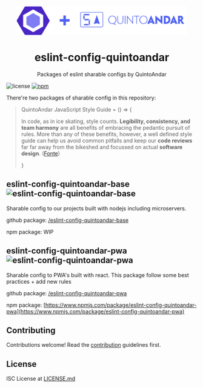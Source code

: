 <div align="center">
  <a href="https://github.com/quintoandar/eslint-config-quintoandar">
    <img width="450" height="76" vspace="" hspace="25" src="./eslint-config-quintoandar.png">
  </a>
  <h1>eslint-config-quintoandar</h1>
  <p>Packages of eslint sharable configs by QuintoAndar</p>
</div>

![license](https://img.shields.io/badge/license-ISC-brightgreen.svg)
[![npm](https://img.shields.io/npm/dw/eslint-config-quintoandar-pwa.svg)](https://www.npmjs.com/package/eslint-config-quintoandar-pwa)

There're two packages of sharable config in this repository:

> QuintoAndar JavaScript Style Guide = () => {
>
> In code, as in ice skating, style counts. **Legibility, consistency, and team harmony** are all benefits of embracing the pedantic pursuit of rules. More than any of these benefits, however, a well defined style guide can help us avoid common pitfalls and keep our **code reviews** far far away from the bikeshed and focussed on actual **software design**. ([Fonte](https://alligator.io/workflow/eslint-config-syndication/))
>
> }


## eslint-config-quintoandar-base ![eslint-config-quintoandar-base]
[eslint-config-quintoandar-base]: https://img.shields.io/badge/code%20style-eslint--config--quintoandar--base-5063f0.svg

Sharable config to our projects built with nodejs including microservers.

github package: [/eslint-config-quintoandar-base](/eslint-config-quintoandar-base/)

npm package: WIP

## eslint-config-quintoandar-pwa ![eslint-config-quintoandar-pwa]

[eslint-config-quintoandar-pwa]: https://img.shields.io/badge/code%20style-eslint--config--quintoandar--pwa-5063f0.svg

Sharable config to PWA's built with react. This package follow some best practices + add new rules

github package: [/eslint-config-quintoandar-pwa](/eslint-config-quintoandar-pwa/)

npm package: [https://www.npmjs.com/package/eslint-config-quintoandar-pwa](https://www.npmjs.com/package/eslint-config-quintoandar-pwa)

## Contributing

Contributions welcome! Read the [contribution] guidelines first.

[contribution]: ./CONTRIBUTING.md

## License

ISC License at [LICENSE.md]

[LICENSE.md]: ./LICENSE.md